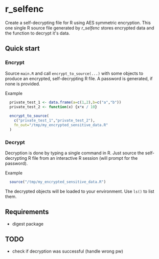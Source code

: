 # r_selfenc

Create a self-decrypting file for R using AES symmetric encryption. This one single R source file generated by _r_selfenc_ stores encrypted data and the function to decrypt it's data.  

## Quick start

### Encrypt

Source `main.R` and call `encrypt_to_source(...)` with some objects to produce an encrypted, self-decrypting R file. A password is generated, if none is provided.

Example
```R
  private_test_1 <- data.frame(a=c(1,2),b=c("a","b"))
  private_test_2 <- function(x) {x*x / 10}
  
  encrypt_to_source(
    c("private_test_1","private_test_2"),
    fn_out="/tmp/my_encrypted_sensitive_data.R"
  )
```

### Decrypt

Decryption is done by typing a single command in R. Just source the self-decrypting R file from an interactive R session (will prompt for the password).

Example
```R
  source("/tmp/my_encrypted_sensitive_data.R")
```
The decrypted objects will be loaded to your environment. Use `ls()` to list them.  

## Requirements

 * digest package

## TODO
 * check if decryption was successful (handle wrong pw)
